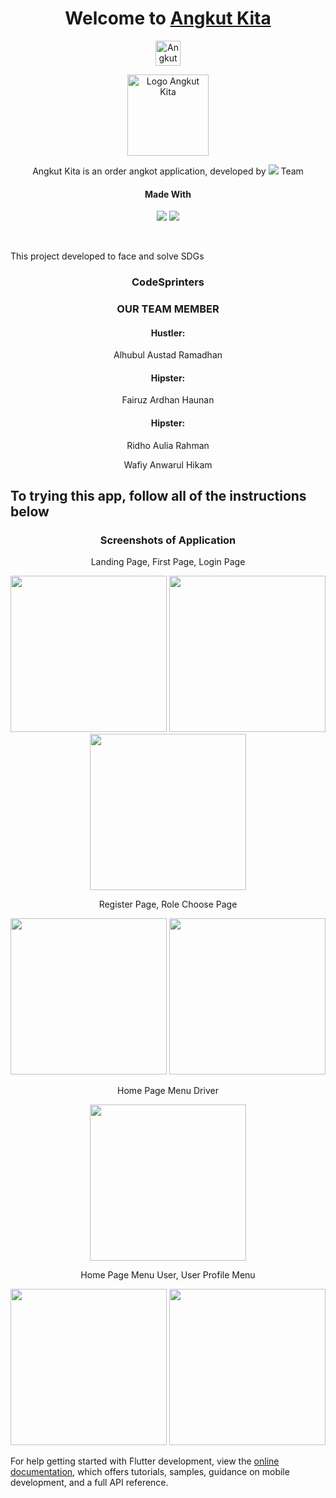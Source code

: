 <div align = 'center'>
  <h1>Welcome to <a href = ''>Angkut Kita</a></h1>

  <img src = 'https://img.shields.io/badge/Angkut-Kita-blue?style=for-the-badge&logo=kompas&labelColor=E0E0E0' alt = 'Angkut Kita Badge' height = 40>
  <p>  </p>
  <img src="assets/images/angkotKitaLogo.png" alt="Logo Angkut Kita" height= 130>

  </br>

  <p>Angkut Kita is an order angkot application, developed by <img src = 'https://img.shields.io/badge/Code-Sprinters-blue?style=flat-square&labelColor=red'> Team</p>
  <h4>Made With</h4>
  <p><img src = 'https://img.shields.io/badge/flutter-blue?style=for-the-badge&logo=flutter&logoColor=blue&labelColor=white'> <img src = 'https://img.shields.io/badge/Firebase-orange?style=for-the-badge&logo=firebase&logoColor=orange&labelColor=white'> </p>
</div>

</br>

This project developed to face and solve SDGs

<div align = 'center'>
  <h3>CodeSprinters</h3>
  <h3>OUR TEAM MEMBER</h3>
    <h4>Hustler: </h4>
  <p>Alhubul Austad Ramadhan</p>
    <h4>Hipster: </h4>
  <p>Fairuz Ardhan Haunan  </p>
    <h4>Hipster: </h4>
  <p></p>Ridho Aulia Rahman</p>
  <p>Wafiy Anwarul Hikam</p>
</div>

## To trying this app, follow all of the instructions below

<div align = 'center'>
<h3>Screenshots of Application</h3>
<p>Landing Page, First Page, Login Page</p>
<p><img src = 'assets/images/landing_page.jpg' width = 250>   <img src = 'assets/images/first_page.jpg' width = 250>   <img src = 'assets/images/login_page.jpg' width = 250></p>
<p>Register Page, Role Choose Page</p>
<p><img src = 'assets/images/register_page.jpg' width = 250>   <img src = 'assets/images/role_choose_page.jpg' width = 250></p>
<p>Home Page Menu Driver</p>
<p><img src = 'assets/images/driver_menu.jpg' width = 250></p>
<p>Home Page Menu User, User Profile Menu</p>
<p><img src = 'assets/images/user_menu.jpg'width = 250>   <img src = 'assets/images/user_profile_menu.jpg' width = 250></p>
</div>

For help getting started with Flutter development, view the
[online documentation](https://docs.flutter.dev/), which offers tutorials,
samples, guidance on mobile development, and a full API reference.
